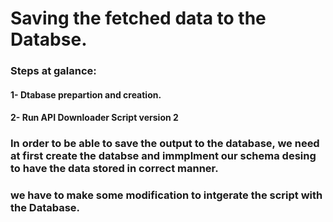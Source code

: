 # Saving the fetched data to the Databse.

### Steps at galance:
#### 1- Dtabase prepartion and creation.
#### 2- Run API Downloader Script version 2


### In order to be able to save the output to the database, we need at first create the databse and immplment our schema desing to have the data stored in correct manner.
### we have to make some modification to intgerate the script with the Database.
